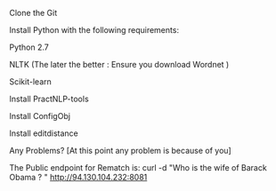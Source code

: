 Clone the Git

Install Python with the following requirements:

  Python 2.7
  
  NLTK (The later the better : Ensure you download Wordnet )
  
  Scikit-learn

Install PractNLP-tools

Install ConfigObj

Install editdistance

Any Problems? [At this point any problem is because of you]

The Public endpoint for Rematch is: curl -d "Who is the wife of Barack Obama ? " http://94.130.104.232:8081

